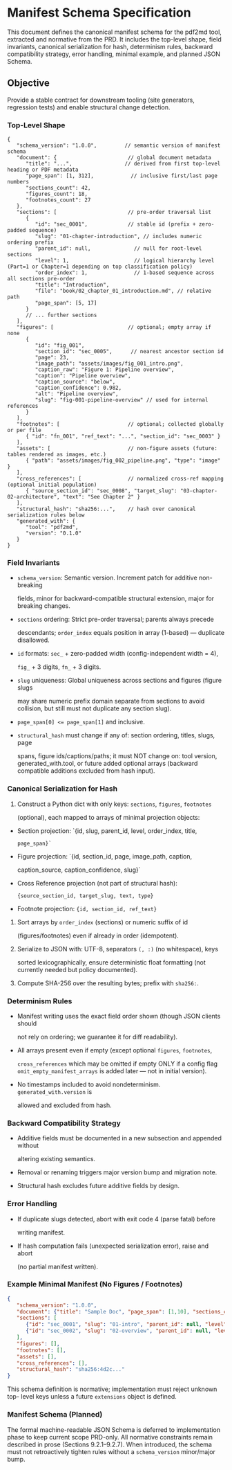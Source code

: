 # Manifest Schema Specification

This document defines the canonical manifest schema for the pdf2md tool,
extracted and normative from the PRD. It includes the top-level shape, field
invariants, canonical serialization for hash, determinism rules, backward
compatibility strategy, error handling, minimal example, and planned JSON
Schema.

## Objective

Provide a stable contract for downstream tooling (site generators, regression
tests) and enable structural change detection.

### Top-Level Shape

```jsonc
{
   "schema_version": "1.0.0",         // semantic version of manifest schema
   "document": {                       // global document metadata
      "title": "...",                 // derived from first top-level heading or PDF metadata
      "page_span": [1, 312],            // inclusive first/last page numbers
      "sections_count": 42,
      "figures_count": 18,
      "footnotes_count": 27
   },
   "sections": [                       // pre-order traversal list
      {
         "id": "sec_0001",             // stable id (prefix + zero-padded sequence)
         "slug": "01-chapter-introduction", // includes numeric ordering prefix
         "parent_id": null,              // null for root-level sections
         "level": 1,                     // logical hierarchy level (Part=1 or Chapter=1 depending on top classification policy)
         "order_index": 1,               // 1-based sequence across all sections pre-order
         "title": "Introduction",
         "file": "book/02_chapter_01_introduction.md", // relative path
         "page_span": [5, 17]
      }
      // ... further sections
   ],
   "figures": [                        // optional; empty array if none
      {
         "id": "fig_001",
         "section_id": "sec_0005",      // nearest ancestor section id
         "page": 23,
         "image_path": "assets/images/fig_001_intro.png",
         "caption_raw": "Figure 1: Pipeline overview",
         "caption": "Pipeline overview",
         "caption_source": "below",
         "caption_confidence": 0.982,
         "alt": "Pipeline overview",
         "slug": "fig-001-pipeline-overview" // used for internal references
      }
   ],
   "footnotes": [                      // optional; collected globally or per file
      { "id": "fn_001", "ref_text": "...", "section_id": "sec_0003" }
   ],
   "assets": [                         // non-figure assets (future: tables rendered as images, etc.)
      { "path": "assets/images/fig_002_pipeline.png", "type": "image" }
   ],
   "cross_references": [               // normalized cross-ref mapping (optional initial population)
      { "source_section_id": "sec_0008", "target_slug": "03-chapter-02-architecture", "text": "See Chapter 2" }
   ],
   "structural_hash": "sha256:...",    // hash over canonical serialization rules below
   "generated_with": {
      "tool": "pdf2md",
      "version": "0.1.0"
   }
}
```

### Field Invariants

- `schema_version`: Semantic version. Increment patch for additive non-breaking

  fields, minor for backward-compatible structural extension, major for breaking
  changes.

- `sections` ordering: Strict pre-order traversal; parents always precede

  descendants; `order_index` equals position in array (1-based) — duplicate
  disallowed.

- `id` formats: `sec_` + zero-padded width (config-independent width = 4),

  `fig_` + 3 digits, `fn_` + 3 digits.

- `slug` uniqueness: Global uniqueness across sections and figures (figure slugs

  may share numeric prefix domain separate from sections to avoid collision, but
  still must not duplicate any section slug).

- `page_span[0] <= page_span[1]` and inclusive.
- `structural_hash` must change if any of: section ordering, titles, slugs, page

  spans, figure ids/captions/paths; it must NOT change on: tool version,
  generated_with.tool, or future added optional arrays (backward compatible
  additions excluded from hash input).

### Canonical Serialization for Hash

1. Construct a Python dict with only keys: `sections`, `figures`, `footnotes`

   (optional), each mapped to arrays of minimal projection objects:

- Section projection: `{id, slug, parent_id, level, order_index, title,

      page_span}`

- Figure projection: `{id, section_id, page, image_path, caption,

     caption_source, caption_confidence, slug}`

- Cross Reference projection (not part of structural hash):

     `{source_section_id, target_slug, text, type}`

- Footnote projection: `{id, section_id, ref_text}`
1. Sort arrays by `order_index` (sections) or numeric suffix of id

   (figures/footnotes) even if already in order (idempotent).

1. Serialize to JSON with: UTF-8, separators `(, :)` (no whitespace), keys

   sorted lexicographically, ensure deterministic float formatting (not
   currently needed but policy documented).

1. Compute SHA-256 over the resulting bytes; prefix with `sha256:`.


### Determinism Rules

- Manifest writing uses the exact field order shown (though JSON clients should

  not rely on ordering; we guarantee it for diff readability).

- All arrays present even if empty (except optional `figures`, `footnotes`,

  `cross_references` which may be omitted if empty ONLY if a config flag
  `omit_empty_manifest_arrays` is added later — not in initial version).

- No timestamps included to avoid nondeterminism. `generated_with.version` is

  allowed and excluded from hash.

### Backward Compatibility Strategy

- Additive fields must be documented in a new subsection and appended without

  altering existing semantics.

- Removal or renaming triggers major version bump and migration note.
- Structural hash excludes future additive fields by design.


### Error Handling

- If duplicate slugs detected, abort with exit code 4 (parse fatal) before

  writing manifest.

- If hash computation fails (unexpected serialization error), raise and abort

  (no partial manifest written).

### Example Minimal Manifest (No Figures / Footnotes)

```json
{
   "schema_version": "1.0.0",
   "document": {"title": "Sample Doc", "page_span": [1,10], "sections_count": 2, "figures_count": 0, "footnotes_count": 0},
   "sections": [
      {"id": "sec_0001", "slug": "01-intro", "parent_id": null, "level": 1, "order_index": 1, "title": "Intro", "page_span": [1,2]},
      {"id": "sec_0002", "slug": "02-overview", "parent_id": null, "level": 1, "order_index": 2, "title": "Overview", "page_span": [3,10]}
   ],
   "figures": [],
   "footnotes": [],
   "assets": [],
   "cross_references": [],
   "structural_hash": "sha256:4d2c..."
}
```

This schema definition is normative; implementation must reject unknown top-
level keys unless a future `extensions` object is defined.

### Manifest Schema (Planned)

The formal machine-readable JSON Schema is deferred to implementation phase to
keep current scope PRD-only. All normative constraints remain described in prose
(Sections 9.2.1–9.2.7). When introduced, the schema must not retroactively
tighten rules without a `schema_version` minor/major bump.
